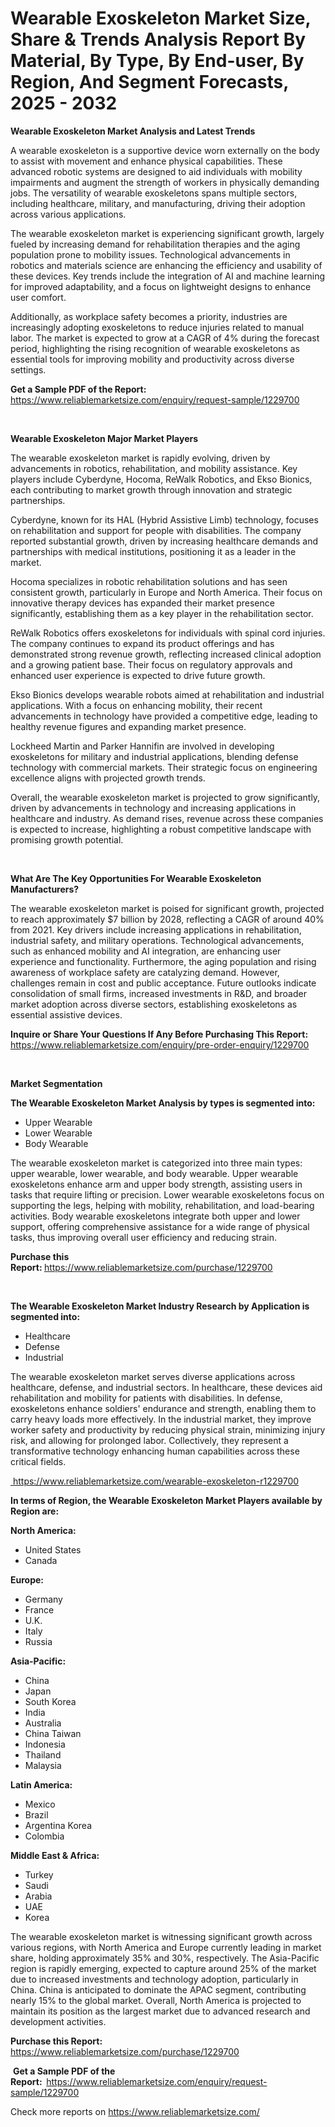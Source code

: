 <p><h1>Wearable Exoskeleton Market Size, Share & Trends Analysis Report By Material, By Type, By End-user, By Region, And Segment Forecasts, 2025 - 2032</h1></p><p><strong>Wearable Exoskeleton Market Analysis and Latest Trends</strong></p>
<p><p>A wearable exoskeleton is a supportive device worn externally on the body to assist with movement and enhance physical capabilities. These advanced robotic systems are designed to aid individuals with mobility impairments and augment the strength of workers in physically demanding jobs. The versatility of wearable exoskeletons spans multiple sectors, including healthcare, military, and manufacturing, driving their adoption across various applications.</p><p>The wearable exoskeleton market is experiencing significant growth, largely fueled by increasing demand for rehabilitation therapies and the aging population prone to mobility issues. Technological advancements in robotics and materials science are enhancing the efficiency and usability of these devices. Key trends include the integration of AI and machine learning for improved adaptability, and a focus on lightweight designs to enhance user comfort.</p><p>Additionally, as workplace safety becomes a priority, industries are increasingly adopting exoskeletons to reduce injuries related to manual labor. The market is expected to grow at a CAGR of 4% during the forecast period, highlighting the rising recognition of wearable exoskeletons as essential tools for improving mobility and productivity across diverse settings.</p></p>
<p><strong>Get a Sample PDF of the Report:&nbsp;</strong> <a href="https://www.reliablemarketsize.com/enquiry/request-sample/1229700?utm_campaign=2747&utm_medium=2&utm_source=Github&utm_content=ia&utm_term=09042025&utm_id=wearable-exoskeleton">https://www.reliablemarketsize.com/enquiry/request-sample/1229700</a></p>
<p>&nbsp;</p>
<p><strong>Wearable Exoskeleton Major Market Players</strong></p>
<p><p>The wearable exoskeleton market is rapidly evolving, driven by advancements in robotics, rehabilitation, and mobility assistance. Key players include Cyberdyne, Hocoma, ReWalk Robotics, and Ekso Bionics, each contributing to market growth through innovation and strategic partnerships.</p><p>Cyberdyne, known for its HAL (Hybrid Assistive Limb) technology, focuses on rehabilitation and support for people with disabilities. The company reported substantial growth, driven by increasing healthcare demands and partnerships with medical institutions, positioning it as a leader in the market.</p><p>Hocoma specializes in robotic rehabilitation solutions and has seen consistent growth, particularly in Europe and North America. Their focus on innovative therapy devices has expanded their market presence significantly, establishing them as a key player in the rehabilitation sector.</p><p>ReWalk Robotics offers exoskeletons for individuals with spinal cord injuries. The company continues to expand its product offerings and has demonstrated strong revenue growth, reflecting increased clinical adoption and a growing patient base. Their focus on regulatory approvals and enhanced user experience is expected to drive future growth.</p><p>Ekso Bionics develops wearable robots aimed at rehabilitation and industrial applications. With a focus on enhancing mobility, their recent advancements in technology have provided a competitive edge, leading to healthy revenue figures and expanding market presence.</p><p>Lockheed Martin and Parker Hannifin are involved in developing exoskeletons for military and industrial applications, blending defense technology with commercial markets. Their strategic focus on engineering excellence aligns with projected growth trends.</p><p>Overall, the wearable exoskeleton market is projected to grow significantly, driven by advancements in technology and increasing applications in healthcare and industry. As demand rises, revenue across these companies is expected to increase, highlighting a robust competitive landscape with promising growth potential.</p></p>
<p>&nbsp;</p>
<p><strong>What Are The Key Opportunities For Wearable Exoskeleton Manufacturers?</strong></p>
<p><p>The wearable exoskeleton market is poised for significant growth, projected to reach approximately $7 billion by 2028, reflecting a CAGR of around 40% from 2021. Key drivers include increasing applications in rehabilitation, industrial safety, and military operations. Technological advancements, such as enhanced mobility and AI integration, are enhancing user experience and functionality. Furthermore, the aging population and rising awareness of workplace safety are catalyzing demand. However, challenges remain in cost and public acceptance. Future outlooks indicate consolidation of small firms, increased investments in R&D, and broader market adoption across diverse sectors, establishing exoskeletons as essential assistive devices.</p></p>
<p><strong>Inquire or Share Your Questions If Any Before Purchasing This Report:</strong> <a href="https://www.reliablemarketsize.com/enquiry/pre-order-enquiry/1229700?utm_campaign=2747&utm_medium=2&utm_source=Github&utm_content=ia&utm_term=09042025&utm_id=wearable-exoskeleton">https://www.reliablemarketsize.com/enquiry/pre-order-enquiry/1229700</a></p>
<p>&nbsp;</p>
<p><strong>Market Segmentation</strong></p>
<p><strong>The Wearable Exoskeleton Market Analysis by types is segmented into:</strong></p>
<p><ul><li>Upper Wearable</li><li>Lower Wearable</li><li>Body Wearable</li></ul></p>
<p><p>The wearable exoskeleton market is categorized into three main types: upper wearable, lower wearable, and body wearable. Upper wearable exoskeletons enhance arm and upper body strength, assisting users in tasks that require lifting or precision. Lower wearable exoskeletons focus on supporting the legs, helping with mobility, rehabilitation, and load-bearing activities. Body wearable exoskeletons integrate both upper and lower support, offering comprehensive assistance for a wide range of physical tasks, thus improving overall user efficiency and reducing strain.</p></p>
<p><strong>Purchase this Report:&nbsp;</strong><a href="https://www.reliablemarketsize.com/purchase/1229700?utm_campaign=2747&utm_medium=2&utm_source=Github&utm_content=ia&utm_term=09042025&utm_id=wearable-exoskeleton">https://www.reliablemarketsize.com/purchase/1229700</a></p>
<p>&nbsp;</p>
<p><strong>The Wearable Exoskeleton Market Industry Research by Application is segmented into:</strong></p>
<p><ul><li>Healthcare</li><li>Defense</li><li>Industrial</li></ul></p>
<p><p>The wearable exoskeleton market serves diverse applications across healthcare, defense, and industrial sectors. In healthcare, these devices aid rehabilitation and mobility for patients with disabilities. In defense, exoskeletons enhance soldiers' endurance and strength, enabling them to carry heavy loads more effectively. In the industrial market, they improve worker safety and productivity by reducing physical strain, minimizing injury risk, and allowing for prolonged labor. Collectively, they represent a transformative technology enhancing human capabilities across these critical fields.</p></p>
<p><a href="https://www.reliablemarketsize.com/wearable-exoskeleton-r1229700?utm_campaign=2747&utm_medium=2&utm_source=Github&utm_content=ia&utm_term=09042025&utm_id=wearable-exoskeleton">&nbsp;https://www.reliablemarketsize.com/wearable-exoskeleton-r1229700</a></p>
<p><strong>In terms of Region, the Wearable Exoskeleton Market Players available by Region are:</strong></p>
<p>
    <p> <strong> North America: </strong>
        <ul>
            <li>United States</li>
            <li>Canada</li>
        </ul>
        </p> 
    <p> <strong> Europe: </strong>
        <ul>
            <li>Germany</li>
            <li>France</li>
            <li>U.K.</li>
            <li>Italy</li>
            <li>Russia</li>
        </ul>
        </p> 
    <p> <strong> Asia-Pacific: </strong>
        <ul>
            <li>China</li>
            <li>Japan</li>
            <li>South Korea</li>
            <li>India</li>
            <li>Australia</li>
            <li>China Taiwan</li>
            <li>Indonesia</li>
            <li>Thailand</li>
            <li>Malaysia</li>
        </ul>
        </p> 
    <p> <strong> Latin America: </strong>
        <ul>
            <li>Mexico</li>
            <li>Brazil</li>
            <li>Argentina Korea</li>
            <li>Colombia</li>
        </ul>
        </p> 
    <p> <strong> Middle East & Africa: </strong>
        <ul>
            <li>Turkey</li>
            <li>Saudi</li>
            <li>Arabia</li>
            <li>UAE</li>
            <li>Korea</li>
        </ul>
    </p>
    </p>
<p><p>The wearable exoskeleton market is witnessing significant growth across various regions, with North America and Europe currently leading in market share, holding approximately 35% and 30%, respectively. The Asia-Pacific region is rapidly emerging, expected to capture around 25% of the market due to increased investments and technology adoption, particularly in China. China is anticipated to dominate the APAC segment, contributing nearly 15% to the global market. Overall, North America is projected to maintain its position as the largest market due to advanced research and development activities.</p></p>
<p><strong>Purchase this Report: </strong><a href="https://www.reliablemarketsize.com/purchase/1229700?utm_campaign=2747&utm_medium=2&utm_source=Github&utm_content=ia&utm_term=09042025&utm_id=wearable-exoskeleton">https://www.reliablemarketsize.com/purchase/1229700</a></p>
<p>&nbsp;<strong>Get a Sample PDF of the Report:&nbsp;&nbsp;</strong><a href="https://www.reliablemarketsize.com/enquiry/request-sample/1229700?utm_campaign=2747&utm_medium=2&utm_source=Github&utm_content=ia&utm_term=09042025&utm_id=wearable-exoskeleton">https://www.reliablemarketsize.com/enquiry/request-sample/1229700</a></p>
<p><strong></strong></p>
<p>Check more reports on <a href="https://www.reliablemarketsize.com/?utm_campaign=2747&utm_medium=2&utm_source=Github&utm_content=ia&utm_term=09042025&utm_id=wearable-exoskeleton">https://www.reliablemarketsize.com/</a></p>